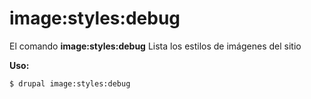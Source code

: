 # image:styles:debug
El comando **image:styles:debug** Lista los estilos de imágenes del sitio

**Uso:**
```
$ drupal image:styles:debug 
```
